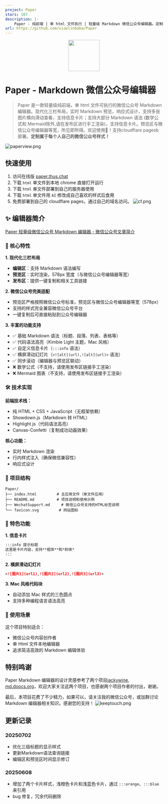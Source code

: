 ```yaml
---
project: Paper
stars: 107
description: |-
    Paper - 纯前端 | 单 html 文件执行 | 轻量级 Markdown 微信公众号编辑器。定制属于每个人自己的微信公众号样式！
url: https://github.com/xiaolinbaba/Paper
---
```


<center>
    <img src="https://raw.githubusercontent.com/xiaolinbaba/Paper/1f20bc8ca05cb74e6739ce21774f0ae07449ab13/favicon.svg" style="width: 100px;">
</center>


# Paper - Markdown 微信公众号编辑器

> Paper 是一款轻量级纯前端，单 html 文件可执行的微信公众号 Markdown 编辑器。现代化三栏布局，实时 Markdown 预览，响应式设计，支持多张图片横向滑动查看，支持信息卡片；支持大部分 Markdown 语法 (数学公式和 Mermaid除外,请在发布区进行手工渲染)，支持信息卡片。预览区与微信公众号编辑器等宽，所见即所得。欢迎使用👏！支持cloudflare pagesb部署。**定制属于每个人自己的微信公众号样式！**

![paperview.png](/paperview.png)


## 快速使用

1. 访问在线版 [paper.thus.chat](https://paper.thus.chat)
2. 下载 `html` 单文件到本地 chrome 直接打开运行
3. 下载 `html` 单文件部署到自己的服务器使用
4. 下载 `html` 单文件用 `AI` 修改成自己喜欢的样式后食用 
5. 免费部署到自己的 cloudflare pages，通过自己的域名访问。
    ![cf.png](/cf.png)


## ✨ 编辑器简介

[Paper 轻量级微信公众号 Markdown 编辑器 - 微信公众号文章简介](https://mp.weixin.qq.com/s/nbFNsOKvynUzzePMfkw79w)

### 🎯 核心特性

**1. 现代化三栏布局**
- **编辑区**：支持 Markdown 语法编写
- **预览区**：实时渲染，578px 宽度（与微信公众号编辑器等宽）
- **发布区**：提供一键复制和相关工具链接

**2. 微信公众号完美适配**
- 预览区严格按照微信公众号标准，预览区与微信公众号编辑器等宽（578px）
- 支持的样式完全兼容微信公众号平台
- 一键复制后可直接粘贴到公众号编辑器

**3. 丰富的功能支持**
- ✅ 基础 Markdown 语法（标题、段落、列表、表格等）
- ✅ 代码语法高亮（Kimbie Light 主题，Mac 风格）
- ✅ 自定义信息卡片（`:::info` 语法）
- ✅ 横屏滑动幻灯片（`<![alt](url),![alt](url)>` 语法）
- ✅ 同步滚动（编辑器与预览区联动）
- ❌ 数学公式（不支持，请使用发布区链接手工渲染）
- ❌ Mermaid 图表（不支持，请使用发布区链接手工渲染）

### 🛠️ 技术实现

**前端技术栈：**
- 纯 HTML + CSS + JavaScript（无框架依赖）
- Showdown.js（Markdown 转 HTML）
- Highlight.js（代码语法高亮）
- Canvas-Confetti（复制成功动画效果）

**核心功能：**
- 实时 Markdown 渲染
- 行内样式注入（确保微信兼容性）
- 响应式设计

### 📁 项目结构

```
Paper/
├── index.html         # 主应用文件（单文件应用）
├── README.md          # 项目说明和使用示例
├── WechatSupport.md     # 微信公众号支持的HTML标签说明
└── favicon.svg       	# 网站图标
```

### 🎨 特色功能

**1. 信息卡片**
```markdown
:::info 提示标题
这里是卡片内容，支持**粗体**和*斜体*
:::
```

**2. 横屏滑动幻灯片**
```markdown
<![图片1](url1),![图片2](url2),![图片3](url3)>
```

**3. Mac 风格代码块**
- 自动添加 Mac 样式的三色圆点
- 支持多种编程语言语法高亮

### 🚀 使用场景

这个项目特别适合：
- 微信公众号内容创作者
- 单 Html 文件本地编辑器
- 追求简洁高效的 Markdown 编辑体验


## 特别鸣谢

Paper Markdown 编辑器的设计灵感参考了两个项目[jackywine](https://dqxf1izhlm.feishu.cn/wiki/RxfQwz2qXi06aqk17Hocfj5Gnk1), [md.doocs.org](https://md.doocs.org/)，欢迎大家关注这两个项目，也感谢两个项目作者的付出，谢谢。

最后，本项目花费了不少精力，如果可以，请关注我的微信公众号，或加群讨论 Markdown 编辑器相关知识。感谢您的支持！
![keeptouch.png](/keeptouch.png)

## 更新记录

### 20250702
- 优化三级标题的显示样式
- 更新Markdown语法查询链接
- 编辑区和预览区时间显示修订

### 20250608
- 增加了两个卡片样式，浅橙色卡片和浅蓝色卡片，通过 `:::orange`、`:::blue` 来引用
- bug 修复，冗余代码删除

